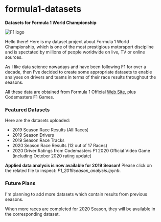 # formula1-datasets

**Datasets for Formula 1 World Championship**

![F1 logo](https://i.ibb.co/0Cv5J79/f1-logo-present.png)

Hello there! Here is my dataset project about Formula 1 World Championship, which is one of the most prestigious motorsport discipline and is spectated by millions of people worldwide on live, TV or online sources.

As I like data science nowadays and have been following F1 for over a decade, then I've decided to create some appropriate datasets to enable analyses on drivers and teams in terms of their race results throughout the seasons.

All these data are obtained from Formula 1 Official [Web Site](https://www.formula1.com/), plus Codemasters F1 Games.

### Featured Datasets

Here are the datasets uploaded:

- 2019 Season Race Results (All Races)
- 2019 Season Drivers
- 2019 Season Race Tracks
- 2020 Season Race Results (12 out of 17 Races)
- 2020 Driver Ratings from Codemasters F1 2020 Official Video Game (including October 2020 rating update)

**Applied data analysis is now available for 2019 Season!** Please click on the related file to inspect: _F1_2019season_analysis.ipynb_.

### Future Plans

I'm planning to add more datasets which contain results from previous seasons.

When more races are completed for 2020 Season, they will be available in the corresponding dataset.
